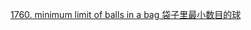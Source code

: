 <a href = "https://github.com/jianglq6/leetcode/blob/master/algorithm/1760-minimum-limit-of-balls-in-a-bag.md" target="_blank"> 1760. minimum limit of balls in a bag 袋子里最小数目的球 <a>

